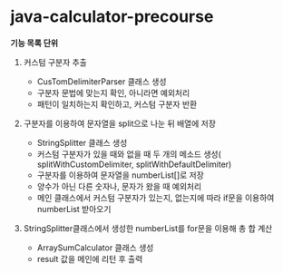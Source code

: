 # java-calculator-precourse


**기능 목록 단위**

1. 커스텀 구분자 추출
   - CusTomDelimiterParser 클래스 생성
   - 구분자 문법에 맞는지 확인, 아니라면 예외처리
   - 패턴이 일치하는지 확인하고, 커스텀 구분자 반환
    
2. 구분자를 이용하여 문자열을 split으로 나눈 뒤 배열에 저장
    - StringSplitter 클래스 생성
    - 커스텀 구분자가 있을 때와 없을 때 두 개의 메소드 생성( splitWithCustomDelimiter, splitWithDefaultDelimiter)
    - 구분자를 이용하여 문자열을 numberList[]로 저장
    - 양수가 아닌 다른 숫자나, 문자가 왔을 때 예외처리
    - 메인 클래스에서 커스텀 구분자가 있는지, 없는지에 따라 if문을 이용하여 numberList 받아오기

3. StringSplitter클래스에서 생성한 numberList를 for문을 이용해 총 합 계산
    - ArraySumCalculator 클래스 생성
    - result 값을 메인에 리턴 후 출력
  
